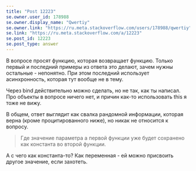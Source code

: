 ```yaml
---
title: "Post 12223"
se.owner.user_id: 178988
se.owner.display_name: "Qwertiy"
se.owner.link: "https://ru.meta.stackoverflow.com/users/178988/qwertiy"
se.link: "https://ru.meta.stackoverflow.com/a/12223"
se.post_id: 12223
se.post_type: answer
---
```

<p>В вопросе просят функцию, которая возвращает функцию. Только первый и последний примеры из ответа это делают, зачем нужны остальные - непонятно. При этом последний использует асинхронность, которая тут вообще не в тему.</p>
<p>Через bind действительно можно сделать, но не так, как ты написал. Про объекты в вопросе ничего нет, и причин как-то использовать this я тоже не вижу.</p>
<p>В общем, ответ выглядит как свалка рандомной информации, которая верна (кроме процитированного ниже), но никак не относится к вопросу.</p>
<blockquote>
<p>Где значение параметра a первой функции уже будет сохранено как константа во второй функции.</p>
</blockquote>
<p>А с чего как константа-то? Как переменная - ей можно присвоить другое значение, если захотеть.</p>
